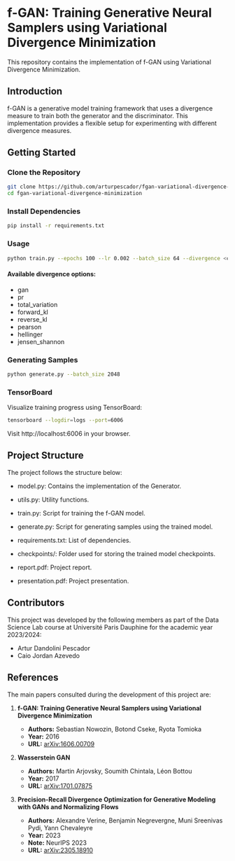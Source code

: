 # f-GAN: Training Generative Neural Samplers using Variational Divergence Minimization

This repository contains the implementation of f-GAN using Variational Divergence Minimization.

## Introduction

f-GAN is a generative model training framework that uses a divergence measure to train both the generator and the discriminator. This implementation provides a flexible setup for experimenting with different divergence measures.

## Getting Started

### Clone the Repository

```bash
git clone https://github.com/arturpescador/fgan-variational-divergence-minimization.git
cd fgan-variational-divergence-minimization
```

### Install Dependencies

```bash
pip install -r requirements.txt
```

### Usage

```bash
python train.py --epochs 100 --lr 0.002 --batch_size 64 --divergence <choose_divergence> --version <run_name>
```

#### Available divergence options:

- gan
- pr
- total_variation
- forward_kl
- reverse_kl
- pearson
- hellinger
- jensen_shannon


### Generating Samples

```bash
python generate.py --batch_size 2048
```

### TensorBoard

Visualize training progress using TensorBoard:

```bash
tensorboard --logdir=logs --port=6006
```

Visit http://localhost:6006 in your browser.

## Project Structure

The project follows the structure below:

- model.py: Contains the implementation of the Generator.
- utils.py: Utility functions.
- train.py: Script for training the f-GAN model.
- generate.py: Script for generating samples using the trained model.
- requirements.txt: List of dependencies.
- checkpoints/: Folder used for storing the trained model checkpoints.

- report.pdf: Project report.
- presentation.pdf: Project presentation.

## Contributors

This project was developed by the following members as part of the Data Science Lab course at Université Paris Dauphine for the academic year 2023/2024:

- Artur Dandolini Pescador
- Caio Jordan Azevedo

## References

The main papers consulted during the development of this project are:

1. **f-GAN: Training Generative Neural Samplers using Variational Divergence Minimization**
   - **Authors:** Sebastian Nowozin, Botond Cseke, Ryota Tomioka
   - **Year:** 2016
   - **URL:** [arXiv:1606.00709](https://doi.org/10.48550/arXiv.1606.00709)

2. **Wasserstein GAN**
   - **Authors:** Martin Arjovsky, Soumith Chintala, Léon Bottou
   - **Year:** 2017
   - **URL:** [arXiv:1701.07875](https://doi.org/10.48550/arXiv.1701.07875)

3. **Precision-Recall Divergence Optimization for Generative Modeling with GANs and Normalizing Flows**
   - **Authors:** Alexandre Verine, Benjamin Negrevergne, Muni Sreenivas Pydi, Yann Chevaleyre
   - **Year:** 2023
   - **Note:** NeurIPS 2023
   - **URL:** [arXiv:2305.18910](https://doi.org/10.48550/arXiv.2305.18910)

